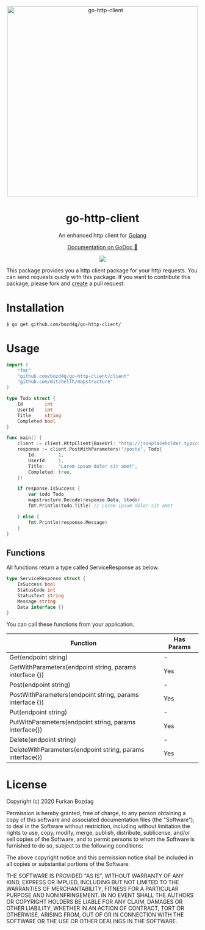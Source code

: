 
<p align="center">
  <a href="https://github.com/bozd4g/go-http-client">
    <img alt="go-http-client" src="https://raw.githubusercontent.com/bozd4g/go-http-client/master/assets/github/logo.png" width="500">
  </a>
</p>

<h1 align="center">
  go-http-client
</h1>

<p align="center">
  An enhanced http client for <a href="https://golang.org/">Golang</a>
</p>

<p align="center">
  <a href="https://godoc.org/github.com/bozd4g/go-http-client/client" target="_blank">Documentation on GoDoc 🔗</a>
</p>

<p align="center">
  <a href="https://bozd4g.mit-license.org/"><img src="https://img.shields.io/badge/License-MIT-blue.svg"></a>
</p>

This package provides you a http client package for your http requests. You can send requests quicly with this package. If you want to contribute this package, please fork and [create](https://github.com/bozd4g/go-http-client/pulls) a pull request.

# Installation

```
$ go get github.com/bozd4g/go-http-client/
```

# Usage
```go
import (
	"fmt"
	"github.com/bozd4g/go-http-client/client"
	"github.com/mitchellh/mapstructure"
)

type Todo struct {
	Id        int
	UserId    int
	Title     string
	Completed bool
}

func main() {
	client := client.HttpClient{BaseUrl: "http://jsonplaceholder.typicode.com"}
	response := client.PostWithParameters("/posts", Todo{
		Id:        1,
		UserId:    1,
		Title:     "Lorem ipsum dolor sit amet",
		Completed: true,
	})

	if response.IsSuccess {
		var todo Todo
		mapstructure.Decode(response.Data, &todo)
		fmt.Println(todo.Title) // Lorem ipsum dolor sit amet

	} else {
		fmt.Println(response.Message)
	}
}

```

## Functions

All functions return a type called ServiceResponse as below.
```go
type ServiceResponse struct {
	IsSuccess bool
	StatusCode int
	StatusText string
	Message string
	Data interface {}
}
```

You can call these functions from your application.

| Function                                                  | Has Params |
| --------------------------------------------------------- | ---------- |
| Get(endpoint string)                                      | -          |
| GetWithParameters(endpoint string, params interface {})   | Yes        |
| Post(endpoint string)                                     | -          |
| PostWithParameters(endpoint string, params interface {})  | Yes        |
| Put(endpoint string)                                      | -          |
| PutWithParameters(endpoint string, params interface{})    | Yes        |
| Delete(endpoint string)                                   | -          |
| DeleteWithParameters(endpoint string, params interface{}) | Yes        |

# License
Copyright (c) 2020 Furkan Bozdag

Permission is hereby granted, free of charge, to any person obtaining a copy of this software and associated documentation files (the "Software"), to deal in the Software without restriction, including without limitation the rights to use, copy, modify, merge, publish, distribute, sublicense, and/or sell copies of the Software, and to permit persons to whom the Software is furnished to do so, subject to the following conditions:

The above copyright notice and this permission notice shall be included in all copies or substantial portions of the Software.

THE SOFTWARE IS PROVIDED "AS IS", WITHOUT WARRANTY OF ANY KIND, EXPRESS OR IMPLIED, INCLUDING BUT NOT LIMITED TO THE WARRANTIES OF MERCHANTABILITY, FITNESS FOR A PARTICULAR PURPOSE AND NONINFRINGEMENT. IN NO EVENT SHALL THE AUTHORS OR COPYRIGHT HOLDERS BE LIABLE FOR ANY CLAIM, DAMAGES OR OTHER LIABILITY, WHETHER IN AN ACTION OF CONTRACT, TORT OR OTHERWISE, ARISING FROM, OUT OF OR IN CONNECTION WITH THE SOFTWARE OR THE USE OR OTHER DEALINGS IN THE SOFTWARE.

